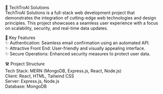 🚀 TechTroAI Solutions</br>
TechTroAI Solutions is a full-stack web development project that demonstrates the integration of cutting-edge web technologies and design principles. This project showcases a seamless user experience with a focus on scalability, security, and real-time data updates.

🌟 Key Features</br>
✨ Authentication: Seamless email confirmation using an automated API.</br>
✨ Attractive Front End: User-friendly and visually appealing interface.</br>
✨ Secure Operations: Enhanced security measures to protect user data.</br>

🛠️ Project Structure</br>
Tech Stack: MERN (MongoDB, Express.js, React, Node.js)</br>
Client: React, HTML, Tailwind CSS</br>
Server: Express.js, Node.js</br>
Database: MongoDB</br>
